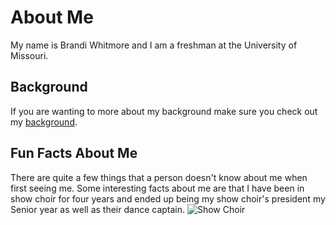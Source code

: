# About Me
My name is Brandi Whitmore and I am a freshman at the University of Missouri.
## Background
If you are wanting to more about my background make sure you check out my [background](background.md). 
## Fun Facts About Me
There are quite a few things that a person doesn't know about me when first seeing me. Some interesting facts about me are that I have been in show choir for four years and ended up being my show choir's president my Senior year as well as their dance captain. 
![Show Choir](SHOWCHOIR.pnj)
